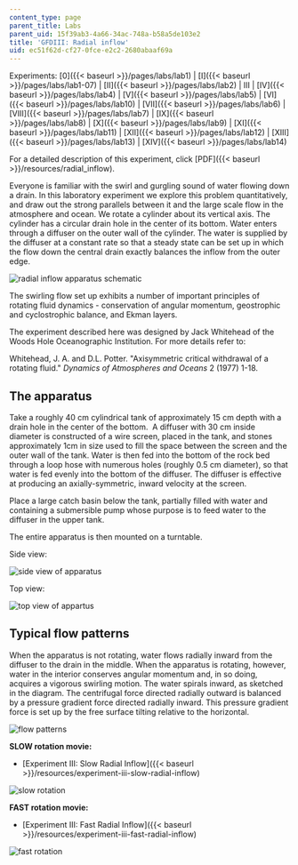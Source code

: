 ```yaml
---
content_type: page
parent_title: Labs
parent_uid: 15f39ab3-4a66-34ac-748a-b58a5de103e2
title: 'GFDIII: Radial inflow'
uid: ec51f62d-cf27-0fce-e2c2-2680abaaf69a
---
```


Experiments: [0]({{< baseurl >}}/pages/labs/lab1) | [I]({{< baseurl >}}/pages/labs/lab1-07) | [II]({{< baseurl >}}/pages/labs/lab2) | III | [IV]({{< baseurl >}}/pages/labs/lab4) | [V]({{< baseurl >}}/pages/labs/lab5) | [VI]({{< baseurl >}}/pages/labs/lab10) | [VII]({{< baseurl >}}/pages/labs/lab6) | [VIII]({{< baseurl >}}/pages/labs/lab7) | [IX]({{< baseurl >}}/pages/labs/lab8) | [X]({{< baseurl >}}/pages/labs/lab9) | [XI]({{< baseurl >}}/pages/labs/lab11) | [XII]({{< baseurl >}}/pages/labs/lab12) | [XIII]({{< baseurl >}}/pages/labs/lab13) | [XIV]({{< baseurl >}}/pages/labs/lab14)

For a detailed description of this experiment, click [PDF]({{< baseurl >}}/resources/radial_inflow).

Everyone is familiar with the swirl and gurgling sound of water flowing down a drain. In this laboratory experiment we explore this problem quantitatively, and draw out the strong parallels between it and the large scale flow in the atmosphere and ocean. We rotate a cylinder about its vertical axis. The cylinder has a circular drain hole in the center of its bottom. Water enters through a diffuser on the outer wall of the cylinder. The water is supplied by the diffuser at a constant rate so that a steady state can be set up in which the flow down the central drain exactly balances the inflow from the outer edge.

![radial inflow apparatus schematic](/courses/earth-atmospheric-and-planetary-sciences/12-003-atmosphere-ocean-and-climate-dynamics-fall-2008/labs/gfd_ii13.gif)

The swirling flow set up exhibits a number of important principles of rotating fluid dynamics - conservation of angular momentum, geostrophic and cyclostrophic balance, and Ekman layers.

The experiment described here was designed by Jack Whitehead of the Woods Hole Oceanographic Institution. For more details refer to:

Whitehead, J. A. and D.L. Potter. "Axisymmetric critical withdrawal of a rotating fluid." _Dynamics of Atmospheres and Oceans_ 2 (1977) 1-18.

The apparatus
-------------

Take a roughly 40 cm cylindrical tank of approximately 15 cm depth with a drain hole in the center of the bottom.  A diffuser with 30 cm inside diameter is constructed of a wire screen, placed in the tank, and stones approximately 1cm in size used to fill the space between the screen and the outer wall of the tank. Water is then fed into the bottom of the rock bed through a loop hose with numerous holes (roughly 0.5 cm diameter), so that water is fed evenly into the bottom of the diffuser. The diffuser is effective at producing an axially-symmetric, inward velocity at the screen.

Place a large catch basin below the tank, partially filled with water and containing a submersible pump whose purpose is to feed water to the diffuser in the upper tank.

The entire apparatus is then mounted on a turntable.

Side view:

![side view of apparatus](/courses/earth-atmospheric-and-planetary-sciences/12-003-atmosphere-ocean-and-climate-dynamics-fall-2008/labs/MVC006F1.jpg) 

Top view:

![top view of appartus](/courses/earth-atmospheric-and-planetary-sciences/12-003-atmosphere-ocean-and-climate-dynamics-fall-2008/labs/DzlItem130.jpg)

Typical flow patterns
---------------------

When the apparatus is not rotating, water flows radially inward from the diffuser to the drain in the middle. When the apparatus is rotating, however, water in the interior conserves angular momentum and, in so doing, acquires a vigorous swirling motion. The water spirals inward, as sketched in the diagram. The centrifugal force directed radially outward is balanced by a pressure gradient force directed radially inward. This pressure gradient force is set up by the free surface tilting relative to the horizontal.

![flow patterns](/courses/earth-atmospheric-and-planetary-sciences/12-003-atmosphere-ocean-and-climate-dynamics-fall-2008/labs/gfd_ii14.gif)

**SLOW rotation movie:** 

*   [Experiment III: Slow Radial Inflow]({{< baseurl >}}/resources/experiment-iii-slow-radial-inflow)

![slow rotation](/courses/earth-atmospheric-and-planetary-sciences/12-003-atmosphere-ocean-and-climate-dynamics-fall-2008/labs/MVC009F.jpg)

**FAST rotation movie:**

*   [Experiment III: Fast Radial Inflow]({{< baseurl >}}/resources/experiment-iii-fast-radial-inflow)

![fast rotation](/courses/earth-atmospheric-and-planetary-sciences/12-003-atmosphere-ocean-and-climate-dynamics-fall-2008/labs/MVC004F1.jpg)